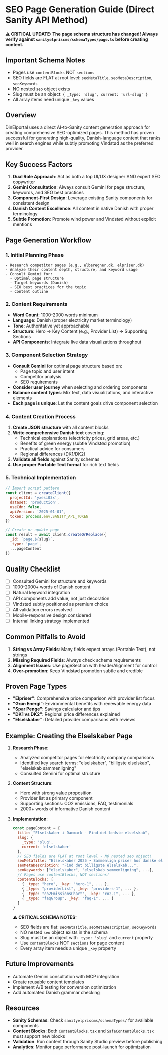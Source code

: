 # SEO Page Generation Guide (Direct Sanity API Method)

**⚠️ CRITICAL UPDATE: The page schema structure has changed! Always verify against `sanityelpriscms/schemaTypes/page.ts` before creating content.**

## Important Schema Notes

- Pages use `contentBlocks` NOT `sections`
- SEO fields are FLAT at root level: `seoMetaTitle`, `seoMetaDescription`, `seoKeywords`
- NO nested `seo` object exists
- Slug must be an object: `{ _type: 'slug', current: 'url-slug' }`
- All array items need unique `_key` values

## Overview

DinElportal uses a direct AI-to-Sanity content generation approach for creating comprehensive SEO-optimized pages. This method has proven successful for generating high-quality, Danish-language content that ranks well in search engines while subtly promoting Vindstød as the preferred provider.

## Key Success Factors

1. **Dual Role Approach**: Act as both a top UI/UX designer AND expert SEO copywriter
2. **Gemini Consultation**: Always consult Gemini for page structure, keywords, and SEO best practices
3. **Component-First Design**: Leverage existing Sanity components for consistent design
4. **Danish Content Excellence**: All content in native Danish with proper terminology
5. **Subtle Promotion**: Promote wind power and Vindstød without explicit mentions

## Page Generation Workflow

### 1. Initial Planning Phase

```
- Research competitor pages (e.g., elberegner.dk, elpriser.dk)
- Analyze their content depth, structure, and keyword usage
- Consult Gemini for:
  - Optimal page structure
  - Target keywords (Danish)
  - SEO best practices for the topic
  - Content outline
```

### 2. Content Requirements

- **Word Count**: 1000-2000 words minimum
- **Language**: Danish (proper electricity market terminology)
- **Tone**: Authoritative yet approachable
- **Structure**: Hero → Key Content (e.g., Provider List) → Supporting Sections
- **API Components**: Integrate live data visualizations throughout

### 3. Component Selection Strategy

- **Consult Gemini** for optimal page structure based on:
  - Page topic and user intent
  - Competitor analysis
  - SEO requirements
- **Consider user journey** when selecting and ordering components
- **Balance content types**: Mix text, data visualizations, and interactive elements
- **Each page is unique**: Let the content goals drive component selection

### 4. Content Creation Process

1. **Create JSON structure** with all content blocks
2. **Write comprehensive Danish text** covering:
   - Technical explanations (electricity prices, grid areas, etc.)
   - Benefits of green energy (subtle Vindstød promotion)
   - Practical advice for consumers
   - Regional differences (DK1/DK2)
3. **Validate all fields** against Sanity schemas
4. **Use proper Portable Text format** for rich text fields

### 5. Technical Implementation

```javascript
// Import script pattern
const client = createClient({
  projectId: 'yxesi03x',
  dataset: 'production',
  useCdn: false,
  apiVersion: '2025-01-01',
  token: process.env.SANITY_API_TOKEN
})

// Create or update page
const result = await client.createOrReplace({
  _id: `page.${slug}`,
  _type: 'page',
  ...pageContent
})
```

## Quality Checklist

- [ ] Consulted Gemini for structure and keywords
- [ ] 1000-2000+ words of Danish content
- [ ] Natural keyword integration
- [ ] API components add value, not just decoration
- [ ] Vindstød subtly positioned as premium choice
- [ ] All validation errors resolved
- [ ] Mobile-responsive design considered
- [ ] Internal linking strategy implemented

## Common Pitfalls to Avoid

1. **String vs Array Fields**: Many fields expect arrays (Portable Text), not strings
2. **Missing Required Fields**: Always check schema requirements
3. **Alignment Issues**: Use pageSection with headerAlignment for control
4. **Over-promotion**: Keep Vindstød promotion subtle and credible

## Proven Page Types

- **"Elpriser"**: Comprehensive price comparison with provider list focus
- **"Grøn Energi"**: Environmental benefits with renewable energy data
- **"Spar Penge"**: Savings calculator and tips
- **"DK1 vs DK2"**: Regional price differences explained
- **"Elselskaber"**: Detailed provider comparisons with reviews

## Example: Creating the Elselskaber Page

1. **Research Phase**:
   - Analyzed competitor pages for electricity company comparisons
   - Identified key search terms: "elselskaber", "billigste elselskab", "elselskab sammenligning"
   - Consulted Gemini for optimal structure

2. **Content Structure**:
   - Hero with strong value proposition
   - Provider list as primary component
   - Supporting sections: CO2 emissions, FAQ, testimonials
   - 2000+ words of informative Danish content

3. **Implementation**:
   ```javascript
   const pageContent = {
     title: "Elselskaber i Danmark - Find det bedste elselskab",
     slug: {
       _type: 'slug',
       current: 'elselskaber'
     },
     // SEO fields are FLAT at root level - NO nested seo object!
     seoMetaTitle: "Elselskaber 2025 • Sammenlign priser hos danske elselskaber",
     seoMetaDescription: "Find det billigste elselskab...",
     seoKeywords: ["elselskaber", "elselskab sammenligning", ...],
     // Pages use contentBlocks, NOT sections!
     contentBlocks: [
       { _type: "hero", _key: "hero-1", ... },
       { _type: "providerList", _key: "providers-1", ... },
       { _type: "co2EmissionsChart", _key: "co2-1", ... },
       { _type: "faqGroup", _key: "faq-1", ... }
     ]
   }
   ```
   
   **⚠️ CRITICAL SCHEMA NOTES:**
   - SEO fields are flat: `seoMetaTitle`, `seoMetaDescription`, `seoKeywords`
   - NO nested `seo` object exists in the schema
   - Slug must be an object with `_type: 'slug'` and `current` property
   - Use `contentBlocks` NOT `sections` for page content
   - Every array item needs a unique `_key` property

## Future Improvements

- Automate Gemini consultation with MCP integration
- Create reusable content templates
- Implement A/B testing for conversion optimization
- Add automated Danish grammar checking

## Resources

- **Sanity Schemas**: Check `sanityelpriscms/schemaTypes/` for available components
- **Content Blocks**: Both `ContentBlocks.tsx` and `SafeContentBlocks.tsx` must support new blocks
- **Validation**: Run content through Sanity Studio preview before publishing
- **Analytics**: Monitor page performance post-launch for optimization